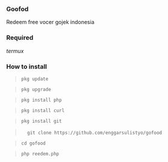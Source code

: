 ### Goofod
Redeem free vocer gojek indonesia


### Required
_termux_


### How to install
> `pkg update `

> `pkg upgrade `

> `pkg install php `

> `pkg install curl `

> `pkg install git `

> &nbsp;&nbsp;&nbsp;&nbsp;`git clone https://github.com/enggarsulistyo/gofood `                

> `cd gofood `

> `php reedem.php `
